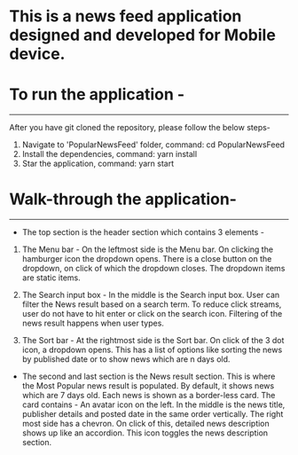 # This is a news feed application designed and developed for Mobile device.

# To run the application - 
--------------------------
After you have git cloned the repository, please follow the below steps-

1) Navigate to 'PopularNewsFeed' folder, command: cd PopularNewsFeed
2) Install the dependencies, command: yarn install
3) Star the application, command: yarn start

# Walk-through the application- 
--------------------------------
- The top section is the header section which contains 3 elements -
1) The Menu bar - On the leftmost side is the Menu bar. On clicking the hamburger icon the dropdown opens. There is a close button on the dropdown, on click of which the dropdown closes. The dropdown items are static items.

2) The Search input box - In the middle is the Search input box. User can filter the News result based on a search term. To reduce click streams, user do not have to hit enter or click on the search icon. Filtering of the news result happens when user types.

3) The Sort bar - At the rightmost side is the Sort bar. On click of the 3 dot icon, a dropdown opens. This has a list of options like sorting the news by published date or to show news which are n days old.

- The second and last section is the News result section. This is where the Most Popular news result is populated. By default, it shows news which are 7 days old.
Each news is shown as a border-less card. The card contains -
    An avatar icon on the left.
    In the middle is the news title, publisher details and posted date in the same order vertically.
    The right most side has a chevron. On click of this, detailed news description shows up like an accordion. This icon toggles the news description section.
